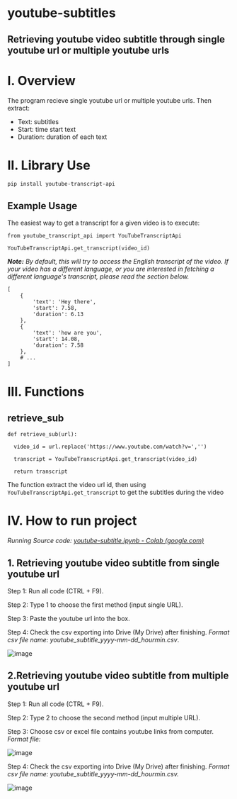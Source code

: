 # youtube-subtitles
Retrieving youtube video subtitle through single youtube url or multiple youtube urls
---

# I. Overview
The program recieve single youtube url or multiple youtube urls. Then extract: 
- Text: subtitles
- Start: time start text
- Duration: duration of each text

# II. Library Use

```
pip install youtube-transcript-api
```

## Example Usage

The easiest way to get a transcript for a given video is to execute:

```
from youtube_transcript_api import YouTubeTranscriptApi

YouTubeTranscriptApi.get_transcript(video_id)
```

***Note:** By default, this will try to access the English transcript of the video. If your video has a different language, or you are interested in fetching a different language's transcript, please read the section below.*

```
[
    {
        'text': 'Hey there',
        'start': 7.58,
        'duration': 6.13
    },
    {
        'text': 'how are you',
        'start': 14.08,
        'duration': 7.58
    },
    # ...
]
```


# III. Functions
## retrieve_sub

```
def retrieve_sub(url):

  video_id = url.replace('https://www.youtube.com/watch?v=','')

  transcript = YouTubeTranscriptApi.get_transcript(video_id)

  return transcript
```

The function extract the video url id, then using `YouTubeTranscriptApi.get_transcript` to get the subtitles during the video

# IV. How to run project
*Running Source code: [youtube-subtitle.ipynb - Colab (google.com)](https://colab.research.google.com/drive/1up7jFR7TjnlqVmqeDesIZEwva48PTsnM?authuser=1#scrollTo=z1QC0vCdVUqO)*

## 1. Retrieving youtube video subtitle from single youtube url

Step 1: Run all code (CTRL  + F9).

Step 2: Type 1 to choose the first method (input single URL).

Step 3: Paste the youtube url into the box.

Step 4: Check the csv exporting into Drive (My Drive) after finishing.
*Format csv file name: youtube_subtitle_yyyy-mm-dd_hourmin.csv*.

![image](https://github.com/DavidTram0311/youtube-subtitles/assets/90774831/663f3214-1380-4ed0-8805-32f7bf76dc72)

## 2.Retrieving youtube video subtitle from multiple youtube url

Step 1: Run all code (CTRL  + F9).

Step 2: Type 2 to choose the second method (input multiple URL).

Step 3: Choose csv or excel file contains youtube links from computer.
*Format file:*

![image](https://github.com/DavidTram0311/youtube-subtitles/assets/90774831/20a115b4-9c5c-495e-9fa0-f388083916b4)


Step 4: Check the csv exporting into Drive (My Drive) after finishing.
*Format csv file name: youtube_subtitle_yyyy-mm-dd_hourmin.csv.*

![image](https://github.com/DavidTram0311/youtube-subtitles/assets/90774831/663f3214-1380-4ed0-8805-32f7bf76dc72)
